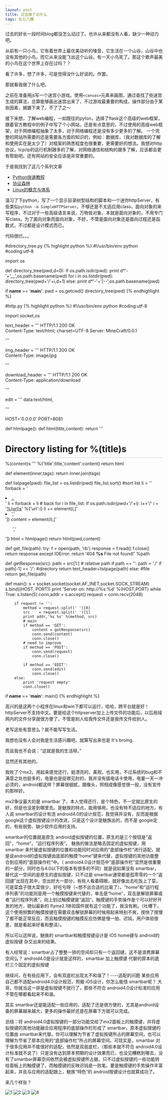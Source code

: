 ```yaml
---
layout: post
title: 过去做了点什么
tags: 乱七八糟
---
```

<style type="text/css">@import url(/media/css/pygments.css);</style>

过去的好长一段时间blog都没怎么动过了。也许从来都没有人看，缺少一种动力吧。

从前有一只小鸟，它有着世界上最优美动听的嗓音，它生活在一个山谷，山谷中也没有其他的小鸟，而它从来没能飞出这个山谷。有一天小鸟死了。那这个歌声最美的小鸟在这个世界上存在过吗？？

看了许多，想了许多，可是觉得没什么好说的。作罢。

那就看我做了什么吧。

之前在准备用js写一个迷宫小游戏。使用`<canvas>`元素来画图，通过查找了些迷宫生成的算法，总算能够画出迷宫出来了，不过游戏最重要的构成，操作部分由于某些因素，搁置下来了，不了了之〜

接下来想，了解web编程，一如既往的pyton，选择了flask这个高级的web框架，跟着官方教程中的例子中写了个小网站，还是有点意思的，不过使用的高级web框架，对于网络编程抽象了太多，对于网络编程还是没有多少更多的了解。
一个完整的网站所需要的还是需要各方面的知识的，例如：数据库，（我对数据库的了解和使用实在是太少了）对框架的熟悉程度也很重要，更需要好的想法。我想对http协议，tcp/ip的运行机制跟多的了解，对网络通信和结构的跟多了解，应该都会更有帮助吧。还有网站的安全应该是非常重要的。

于是我找到了这几个系列文章

 * [Python快速教程](http://www.cnblogs.com/vamei/archive/2012/09/13/2682778.html)
 * [协议森林](http://www.cnblogs.com/vamei/archive/2012/12/05/2802811.html)
 * [Linux的概念与体系](http://www.cnblogs.com/vamei/archive/2012/10/10/2718229.html) 

温习了下python，写了一个显示目录树型结构的脚本和一个迷你httpServer，有些类似`python -m SimpleHTTPServer`。不够还是不太适应用class，面向对象的来写程序，不过对于一些高级语言来说，万物皆对象，本就是面向对象的，不用专门写class。为了面向对象而面向对象，不好，不管是面向对象还是面向过程还是函数式，不过都是设计模式而已。


代码很烂。。。

#directory_tree.py
{% highlight python %}
#!/usr/bin/env python
#coding:utf-8

import os

def directory_tree(pwd,d=0):
	if os.path.isdir(pwd):
		print d*'-'+'\__',os.path.basename(pwd)
		for i in os.listdir(pwd):
			directory_tree(pwd+'/'+i,d+1)
	else:
		print d*'-'+'|--',os.path.basename(pwd)

if __name__ == '__main__':
	pwd = os.getcwd()
	directory_tree(pwd)
{% endhighlight %}

#http.py
{% highlight python %}
#!/usr/bin/env python
#coding:utf-8

import socket,os

text_header = '''
HTTP/1.1 200 OK  
Content-Type: text/html; charset=UTF-8
Server: MineCraft/0.0.1

'''

img_header = '''
HTTP/1.1 200 OK  
Content-Type: image/jpg

'''

download_header = '''
HTTP/1.1 200 OK  
Content-Type: application/download

'''

edit = '''
data:text/html, <style type="text/css">#e{position:absolute;top:0;right:0;bottom:0;left:0;}</style><div id="e"></div><script src="http://d1n0x3qji82z53.cloudfront.net/src-min-noconflict/ace.js" type="text/javascript" charset="utf-8"></script><script>var e=ace.edit("e");e.setTheme("ace/theme/monokai");e.getSession().setMode("ace/mode/ruby");</script>
'''

HOST='0.0.0.0'
PORT=8081


def htmlpage():
	def html(title,content):
		return '''
<!DOCTYPE html>
<html>
<head>
	<title> %(title)s</title>
	<style type="text/css"> h1 {border-bottom: 1px solid #c0c0c0;margin-bottom: 10px;padding-bottom: 10px;white-space: nowrap;}</style>
	<script src="//ajax.googleapis.com/ajax/libs/jquery/1.9.1/jquery.min.js"></script>
</head>
<body>
	<h1> Directory listing for %(title)s</h1>
	%(content)s
</body>
		''' %{'title':title,'content':content}
	return html

def element(inner,tags):
	return inner.join(tags)

def listpage(pwd):
	file_list = os.listdir(pwd)
	file_list.sort() #sort list
	li = ''
	forback = '<li><a href="..">..<a></li>'
	li = forback + li  # back
	for i in file_list:
		if os.path.isdir(pwd+'/'+i):
			i+='/'
		i = '<a href="%(url)s">%(url)s</a>' %{'url':i}
		li += element(i,['<li>','</li>'])
	content = element(li,['<ul>','</ul>'])
	html = htmlpage()
	return html(pwd,content)

def get_file(path):
	try:
		f = open(path, 'rb')
		response = f.read()
		f.close()
		return response
	except  IOError:
		return '404 <b>%s</b> File not found!' %path

def getResponse(src):
	path = src[1:] # relative path
	if path == '':
		path = './'
	if path[-1] == '/':
		#directory
		return text_header+listpage(path) 
	else:
		#file
		return get_file(path)

def main():
	s = socket.socket(socket.AF_INET,socket.SOCK_STREAM)
	s.bind((HOST, PORT))
	print 'Server on: http://%s:%d' %(HOST,PORT)
	while True:
		s.listen(5)
		conn,addr = s.accept()
		request   = conn.recv(2048)

		if request != '':
			method = request.split(' ')[0]
			src    = request.split(' ')[1]
			print addr,'%s %s' %(method, src)
			# main
			if method == 'GET':
				content = getResponse(src)
				conn.send(content)
				conn.close()
			# need to improve
			if method == 'POST':
				conn.send(request)
				conn.close()

			if method == 'EDIT':
				conn.send(edit)
				conn.close()
		else:
			print 'request empty'
			conn.close()


if __name__ == '__main__':
	main()
{% endhighlight %}

高兴的是这两个小程序在linux和win下都可以运行，哈哈，跨平台就是好！httpServer不支持中文。要是给这个httpserver加上上传文件的功能后，以后局域网内的文件分享就很方便了，不管是别人给我传文件还是我传文件给别人。


老写这些有意思么？就不能写写生活。

我想也没有人会对我是生活感兴趣吧。就算写出来也是 It's broing.

而且我也不会说：“这就是我的生活呀。”

显然还有其他的。

我败了个mx2。用起来感觉还行，挺漂亮的，美观，也实用，不过系统的bug和不满意之处也挺多的，电量也是捉襟见肘的，我并没有插电话卡使用，电量一天一冲必须的，android都这样？屏幕很细腻，摄像头，照相成像感觉很一般，没有宣传的那样好。

mx2争议最大的是 smartbar 了，本人觉得还行，是个特色，不一定就比原生的好，但是也没差到哪里去。是魅族的特点，能用够用，也没有特不适应的地方。有人说 smartbar的设计有违 android4.0的设计规范，我觉得并没有，反而是根据 google这个虚拟按键设计的改进，只是这个设计是魅族出的，而不是 google定的，有些弱势、缺少软件应用的支持。

smartbar的位置就是原生 android虚拟按键的位置，原生的是三个按钮是“返回”，“home”，“运行程序列表”。 魅族的做法是略去固定的虚拟按键，用 smartbar 来代替虚拟按键的位置和功能同时对应用的”底部操作栏“进行适配，就是说android的虚拟按键由底部的触摸“home”键来代替，虚拟按键的其他功能整合到应用的”底部操作栏“中。（ android4.0设计规范中”底部操作栏“显然是很重要的一部分，同时也与4.0以下的版本有很多的不同）就是说如果没有 smartbar，替代这一空间的是原生的虚拟按键，只不过是 smartbar通常都是孤零零的一个“返回键”出现在其中，空出好大一部分，有些人看着碍眼，就好像出去吃饭上了菜，可是菜盘子很大菜很少，好吃亏呀（~想不出合适的比喻了）。“home”和“运行程序列表”的功能则是用一个触摸按键来代替的，单击是“home”，双击是解锁屏幕或者”运行程序列表“，向上划过触摸键是”返回“。触摸键的手势操作是个可以好好开发的地方，貌似最新的 flyme2.1体验固件就有这个功能了，我没有刷。（吐槽下，这个使用频繁的触摸按键在需要双击解锁屏幕的时候用起来特别不爽，按快了按慢了都不能正常反应，而且触摸按键的触摸反应仿佛是慢一拍、迟钝，用户体验很差，就是看起来好看和整洁）。

所以可以这样说，魅族的 smartbar和触摸按键设计是 iOS home键与 android的虚拟按键 杂交出来的结果。


有人经常说：smartbar占了整整一排的空间却只有一个返回键，这不是浪费屏幕空间么？
android4.0是设计就是这样的，smartbar 加上触摸键 代替的原本的底栏三个固定的虚拟按键

继续问，在有些应用下，会有双底栏出现太不和谐了！----适配的问题
某些应用自己都不适配android4.0设计规范，照搬 iOS设计，你怎么能怪 smartbar呢？
大哥，你就当这一排是虚拟按键不就行了，那些不符合 android4.0设计标准的应用不管在哪都看起来不和谐。

其实 smartbar还是能适配一些应用的，适配了还是很方便的，尤其是android设备的屏幕越来越大，更多的操作最好还是在屏幕下方就可以完成。

总结：将 android4.0虚拟按键的一部分功能交给了mx2面板上的触摸键，并将虚拟按键的其他功能融合应用程序的底部操作栏形成了 smartbar，原本虚拟按键的位置由 smartbar来代替。你可以理解为节省了虚拟按键所占的屏幕空间，也可以理解为节省了原本应用的“底部操作栏”所占的屏幕空间。可现实是，smartbar 对于很多应用并不能很好的适配，依然是双层底栏，（那些本就不符合 android4.0设计标准就不说了）只是没有达到原本预期的设计效果而已，也没见糟糕到哪去，没有了smartbar屏幕空间依然会被虚拟按键所占据，只不过虚拟按键的一些功能转给面板上的触摸键了，而触摸键的反映迟钝是一败笔。要是触摸键的手势操作丰富起来，并且与应用的适配跟上，魅族“特色”的 android按键设计也就算成功了。



来几个样张？

![1](https://h.xavierskip.com:42049/i/0522e04030754b8d1d708474ab6b8ea1fa7c8a4711db2e1cbd190fcf4a891bae.jpg)
![2](https://h.xavierskip.com:42049/i/58819f1a5655a01e1a59cf8346fa77d1d51be7ee56b79eba1fd918d4013798dd.jpg)
![3](https://h.xavierskip.com:42049/i/281fccff05d65e0a3cecf38753934c747060c03f659112bc668bcd4bc7730db8.jpg)
![4](https://h.xavierskip.com:42049/i/b8e370b3d6bc2a411bd0423a24728cf5c85c09d48356fe7e6a14d3e19fe02945.jpg)


